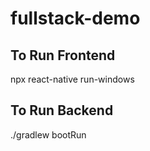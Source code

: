 # fullstack-demo


## To Run Frontend
npx react-native run-windows

## To Run Backend
./gradlew bootRun